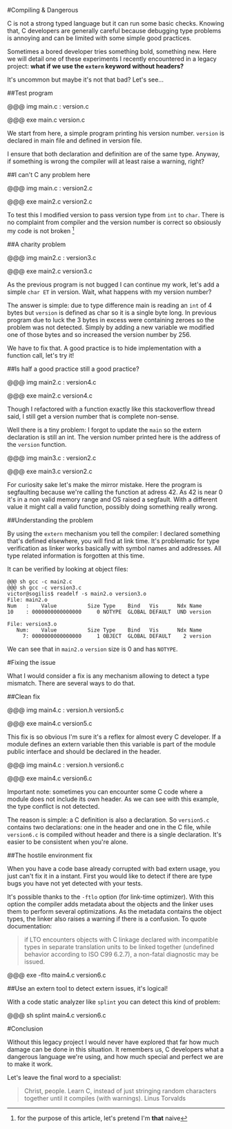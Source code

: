 #Compiling & Dangerous

C is not a strong typed language but it can run some basic checks. Knowing that, C developers are generally careful because debugging type problems is annoying and can be limited with some simple good practices.

Sometimes a bored developer tries something bold, something new. Here we will detail one of these experiments I recently encountered in a legacy project: **what if we use the `extern` keyword without headers?**

It's uncommon but maybe it's not that bad? Let's see...

##Test program

@@@ img main.c : version.c

@@@ exe main.c version.c

We start from here, a simple program printing his version number. `version` is declared in main file and defined in version file.

I ensure that both declaration and definition are of the same type. Anyway, if something is wrong the compiler will at least raise a warning, right?

##I can't C any problem here

@@@ img main.c : version2.c

@@@ exe main2.c version2.c

To test this I modified version to pass version type from `int` to `char`. There is no complaint from compiler and the version number is correct so obsiously my code is not broken [^1]

[^1]: for the purpose of this article, let's pretend I'm **that** naive

##A charity problem

@@@ img main2.c : version3.c

@@@ exe main2.c version3.c

As the previous program is not bugged I can continue my work, let's add a simple `char ET` in version. Wait, what happens with my version number?

The answer is simple: due to type difference main is reading an `int` of 4 bytes but `version` is defined as char so it is a single byte long. In previous program due to luck the 3 bytes in excess were containing zeroes so the problem was not detected. Simply by adding a new variable we modified one of those bytes and so increased the version number by 256.

We have to fix that. A good practice is to hide implementation with a function call, let's try it!

##Is half a good practice still a good practice?

@@@ img main2.c : version4.c

@@@ exe main2.c version4.c

Though I refactored with a function exactly like this stackoverflow thread said, I still get a version number that is complete non-sense.

Well there is a tiny problem: I forgot to update the `main` so the extern declaration is still an int. The version number printed here is the address of the `version` function.

@@@ img main3.c : version2.c

@@@ exe main3.c version2.c

For curiosity sake let's make the mirror mistake. Here the program is segfaulting because we're calling the function at adress 42. As 42 is near 0 it's in a non valid memory range and OS raised a segfault. With a different value it might call a valid function, possibly doing something really wrong.

##Understanding the problem

By using the `extern` mechanism you tell the compiler: I declared something that's defined elsewhere, you will find at link time. It's problematic for type verification as linker works basically with symbol names and addresses. All type related information is forgotten at this time.

It can be verified by looking at object files:

```
@@@ sh gcc -c main2.c
@@@ sh gcc -c version3.c
victor@sogilis$ readelf -s main2.o version3.o
File: main2.o
Num   :    Value          Size Type    Bind   Vis      Ndx Name
10    : 0000000000000000     0 NOTYPE  GLOBAL DEFAULT  UND version

File: version3.o
   Num:    Value          Size Type    Bind   Vis      Ndx Name
     7: 0000000000000000     1 OBJECT  GLOBAL DEFAULT    2 version
```

We can see that in `main2.o` `version` size is 0 and has `NOTYPE`.

#Fixing the issue

What I would consider a fix is any mechanism allowing to detect a type mismatch. There are several ways to do that.

##Clean fix

@@@ img main4.c : version.h version5.c

@@@ exe main4.c version5.c

This fix is so obvious I'm sure it's a reflex for almost every C developer. If a module defines an extern variable then this variable is part of the module public interface and should be declared in the header.

@@@ img main4.c : version.h version6.c

@@@ exe main4.c version6.c

Important note: sometimes you can encounter some C code where a module does not include its own header. As we can see with this example, the type conflict is not detected.

The reason is simple: a C definition is also a declaration. So `version5.c` contains two declarations: one in the header and one in the C file, while `version6.c` is compiled without header and there is a single declaration. It's easier to be consistent when you're alone.

##The hostile environment fix

When you have a code base already corrupted with bad extern usage, you just can't fix it in a instant. First you would like to detect if there are type bugs you have not yet detected with your tests.

It's possible thanks to the `-ftlo` option (for link-time optimizer). With this option the compiler adds metadata about the objects and the linker uses them to perform several optimizations. As the metadata contains the object types, the linker also raises a warning if there is a confusion. To quote documentation:

> if LTO encounters objects with C linkage declared with incompatible types in separate translation units to be linked together (undefined behavior according to ISO C99 6.2.7), a non-fatal diagnostic may be issued.

@@@ exe -flto main4.c version6.c

##Use an extern tool to detect extern issues, it's logical!

With a code static analyzer like `splint` you can detect this kind of problem:

@@@ sh splint main4.c version6.c

#Conclusion

Without this legacy project I would never have explored that far how much damage can be done in this situation. It remembers us, C developers what a dangerous language we're using, and how much special and perfect we are to make it work.

Let's leave the final word to a specialist:

> Christ, people. Learn C, instead of just stringing random characters
> together until it compiles (with warnings).
>                                        Linus Torvalds 
